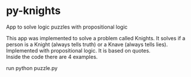 # py-knights
App to solve logic puzzles with propositional logic

This app was implemented to solve a problem called Knights. It solves if a person is a Knight (always tells truth) or a Knave (always tells lies).<br>
Implemented with propositional logic. It is based on quotes.<br>
Inside the code there are 4 examples.

run python puzzle.py
